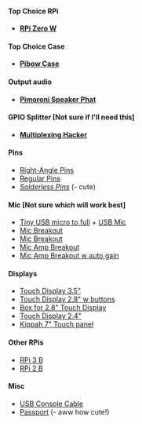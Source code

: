 #### Top Choice RPi
- [**RPi Zero W**](https://www.adafruit.com/product/3400)
#### Top Choice Case
- [**Pibow Case**](https://www.adafruit.com/product/3471)
#### Output audio
- [**Pimoroni Speaker Phat**](https://www.adafruit.com/product/3401)
#### GPIO Splitter [Not sure if I'll need this]
- [**Multiplexing Hacker**](https://www.adafruit.com/product/3182)
#### Pins
- [Right-Angle Pins](https://www.adafruit.com/product/2823)
- [Regular Pins](https://www.adafruit.com/product/2822)
- [*Solderless Pins*](https://www.adafruit.com/product/3413) (- cute)
#### Mic [Not sure which will work best]
- [Tiny USB micro to full](https://www.adafruit.com/product/2910) + [USB Mic](https://www.adafruit.com/product/3367)
- [Mic Breakout](https://www.adafruit.com/product/2716)
- [Mic Breakout](https://www.adafruit.com/product/3421)
- [Mic Amp Breakout](https://www.adafruit.com/product/1063)
- [Mic Amp Breakout w auto gain](https://www.adafruit.com/product/1713)
#### Displays
- [Touch Display 3.5"](https://www.adafruit.com/product/2441)
- [Touch Display 2.8" w buttons](https://www.adafruit.com/product/2423)
- [Box for 2.8" Touch Display ](https://www.adafruit.com/product/2807)
- [Touch Display 2.4"](https://www.adafruit.com/product/2455)
- [Kippah 7" Touch panel](https://www.adafruit.com/product/2453)
#### Other RPis
- [RPi 3 B](https://www.adafruit.com/product/3055)
- [RPi 2 B](https://www.adafruit.com/product/2358)
#### Misc
- [USB Console Cable](https://www.adafruit.com/product/954)
- [Passport](https://www.adafruit.com/product/769) (- aww how cute!)
